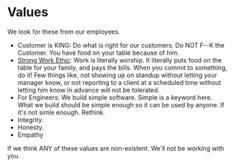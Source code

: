 # Values

We look for these from our employees. 

- Customer is KING: Do what is right for our customers. Do NOT F--K the Customer. You have food on your table because of him.
- [Strong Work Ethic](/general/work-ethic/README.md): Work is literally worship. It literally puts food on the table for your family, and pays the bills. When you commit to something, do it! Few things like, not showing up on standup without letting your manager know, or not reporting to a client at a scheduled time without letting him know in advance will not be tolerated.
- For Engineers: We build simple software. Simple is a keyword here. What we build should be simple enough so it can be used by anyone. If it's not simle enough. Rethink.
- Integrity. 
- Honesty. 
- Empathy


If we think ANY of these values are non-existent. We'll not be working with you. 

